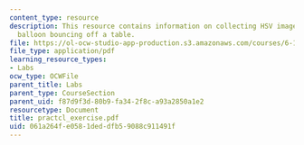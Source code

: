 ```yaml
---
content_type: resource
description: This resource contains information on collecting HSV images of a water
  balloon bouncing off a table.
file: https://ol-ocw-studio-app-production.s3.amazonaws.com/courses/6-163-strobe-project-laboratory-fall-2005/061a264fe0581deddfb59088c911491f_practcl_exercise.pdf
file_type: application/pdf
learning_resource_types:
- Labs
ocw_type: OCWFile
parent_title: Labs
parent_type: CourseSection
parent_uid: f87d9f3d-80b9-fa34-2f8c-a93a2850a1e2
resourcetype: Document
title: practcl_exercise.pdf
uid: 061a264f-e058-1ded-dfb5-9088c911491f
---
```


